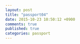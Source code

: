 ```yaml
---
layout: post
title: "passport04"
date: 2015-10-23 10:50:12 +0900
comments: true
published: true
categories: passport
---
```

